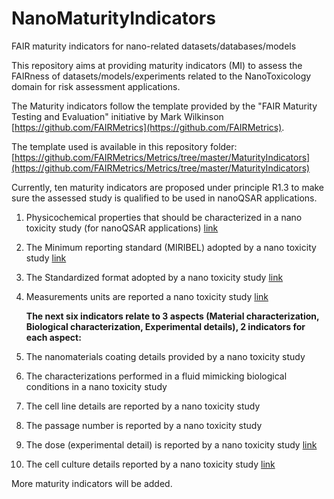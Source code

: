 # NanoMaturityIndicators
FAIR maturity indicators for nano-related datasets/databases/models

This repository aims at providing maturity indicators (MI) to assess the FAIRness of datasets/models/experiments related to the NanoToxicology domain for risk assessment applications.

The Maturity indicators follow the template provided by the "FAIR Maturity Testing and Evaluation" initiative by Mark Wilkinson [https://github.com/FAIRMetrics](https://github.com/FAIRMetrics). 

The template used is available in this repository folder: [https://github.com/FAIRMetrics/Metrics/tree/master/MaturityIndicators](https://github.com/FAIRMetrics/Metrics/tree/master/MaturityIndicators)

Currently, ten maturity indicators are proposed under principle R1.3 to make sure the assessed study is qualified to be used in nanoQSAR applications.

1. Physicochemical properties that should be characterized in a nano toxicity study (for nanoQSAR applications) [link](https://github.com/ammar257ammar/NanoMaturityIndicators/blob/main/Gen2_MI_R1.3_NT_PCHEM.md)

2. The Minimum reporting standard (MIRIBEL) adopted by a nano toxicity study  [link](https://github.com/ammar257ammar/NanoMaturityIndicators/blob/main/Gen2_MI_R1.3_NT_MIRIBEL.md)

3. The Standardized format adopted by a nano toxicity study [link](https://github.com/ammar257ammar/NanoMaturityIndicators/blob/main/Gen2_MI_R1.3_NT_STDFMT.md) 

4. Measurements units are reported a nano toxicity study [link](https://github.com/ammar257ammar/NanoMaturityIndicators/blob/main/Gen2_MI_R1.3_NT_UNIT.md)

   

   **The next six indicators relate to 3 aspects (Material characterization, Biological characterization, Experimental details), 2 indicators for each aspect:**

   

5. The nanomaterials coating details provided by a nano toxicity study 

6. The characterizations performed in a fluid mimicking biological conditions in a nano toxicity study 

7. The cell line details are reported by a nano toxicity study 

8. The passage number is reported by a nano toxicity study 

9. The dose (experimental detail) is reported by a nano toxicity study [link](https://github.com/ammar257ammar/NanoMaturityIndicators/blob/main/Gen2_MI_R1.3_NT_EXP_DOSE.md)

10. The cell culture details reported by a nano toxicity study [link](https://github.com/ammar257ammar/NanoMaturityIndicators/blob/main/Gen2_MI_R1.3_NT_EXP_CELLCULTURE.md)



More maturity indicators will be added.